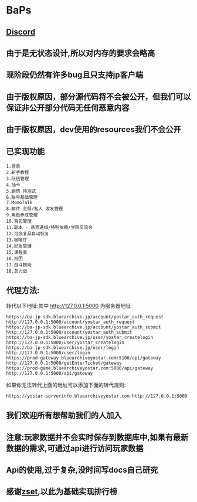 # BaPs

## [Discord](https://discord.gg/mmvZbCUKAG)

## 由于是无状态设计,所以对内存的要求会略高
## 现阶段仍然有许多bug且只支持jp客户端
## 由于版权原因，部分源代码将不会被公开，但我们可以保证非公开部分代码无任何恶意内容
## 由于版权原因，dev使用的resources我们不会公开

## 已实现功能
```
1.登录
2.新手教程
3.队伍管理
4.抽卡
5.剧情 待测试
6.账号基础管理
7.MomoTalk
8.邮件 全局/私人 收发管理
9.角色养成管理
10.背包管理
11.副本 - 悬赏通缉/特别依赖/学院交流会
12.可恢复品自动恢复
13.咖啡厅
14.好友管理
15.课程表
16.社团
17.战斗援助
18.总力战
```
## 代理方法:
转代以下地址:其中 http://127.0.0.1:5000 为服务器地址
```
https://ba-jp-sdk.bluearchive.jp/account/yostar_auth_request http://127.0.0.1:5000/account/yostar_auth_request
https://ba-jp-sdk.bluearchive.jp/account/yostar_auth_submit http://127.0.0.1:5000/account/yostar_auth_submit
https://ba-jp-sdk.bluearchive.jp/user/yostar_createlogin http://127.0.0.1:5000/user/yostar_createlogin
https://ba-jp-sdk.bluearchive.jp/user/login http://127.0.0.1:5000/user/login
https://prod-gateway.bluearchiveyostar.com:5100/api/gateway http://127.0.0.1:5000/getEnterTicket/gateway
https://prod-game.bluearchiveyostar.com:5000/api/gateway http://127.0.0.1:5000/api/gateway
```
如果你无法转代上面的地址可以添加下面的转代规则:
```
https://yostar-serverinfo.bluearchiveyostar.com http://127.0.0.1:5000
```

## 我们欢迎所有想帮助我们的人加入
## 注意:玩家数据并不会实时保存到数据库中,如果有最新数据的需求,可通过api进行访问玩家数据
## Api的使用,过于复杂,没时间写docs自己研究

## 感谢[zset](https://github.com/liyiheng/zset),以此为基础实现排行榜